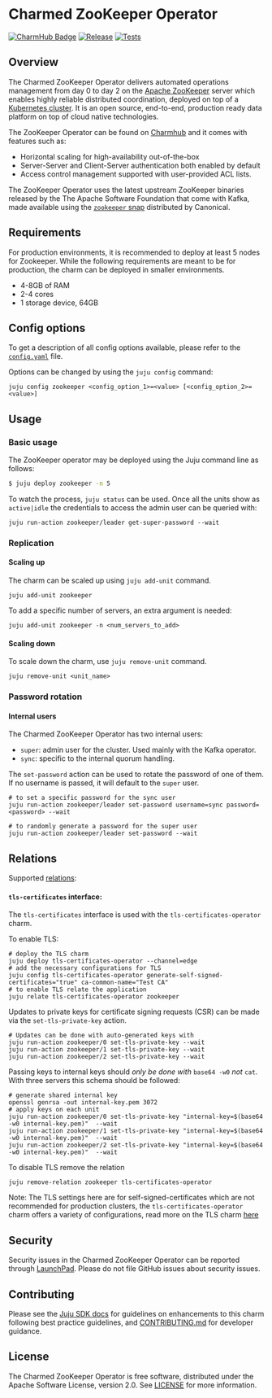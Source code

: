 # Charmed ZooKeeper Operator

[![CharmHub Badge](https://charmhub.io/zookeeper/badge.svg)](https://charmhub.io/zookeeper)
[![Release](https://github.com/canonical/zookeeper-operator/actions/workflows/release.yaml/badge.svg)](https://github.com/canonical/zookeeper-operator/actions/workflows/release.yaml)
[![Tests](https://github.com/canonical/zookeeper-operator/actions/workflows/ci.yaml/badge.svg?branch=main)](https://github.com/canonical/zookeeper-operator/actions/workflows/ci.yaml?query=branch%3Amain)

## Overview

The Charmed ZooKeeper Operator delivers automated operations management from day 0 to day 2 on the [Apache ZooKeeper](https://zookeeper.apache.org/) server which enables highly reliable distributed coordination, deployed on top of a [Kubernetes cluster](https://kubernetes.io/). It is an open source, end-to-end, production ready data platform on top of cloud native technologies.

The ZooKeeper Operator can be found on [Charmhub](https://charmhub.io/zookeeper) and it comes with features such as:
- Horizontal scaling for high-availability out-of-the-box
- Server-Server and Client-Server authentication both enabled by default
- Access control management supported with user-provided ACL lists.

The ZooKeeper Operator uses the latest upstream ZooKeeper binaries released by the The Apache Software Foundation that come with Kafka, made available using the [`zookeeper` snap](https://snapcraft.io/zookeeper) distributed by Canonical.

## Requirements

For production environments, it is recommended to deploy at least 5 nodes for Zookeeper.
While the following requirements are meant to be for production, the charm can be deployed in smaller environments.

- 4-8GB of RAM
- 2-4 cores
- 1 storage device, 64GB

## Config options

To get a description of all config options available, please refer to the [`config.yaml`](https://github.com/canonical/zookeeper-operator/blob/main/config.yaml) file.

Options can be changed by using the `juju config` command:
```shell
juju config zookeeper <config_option_1>=<value> [<config_option_2>=<value>]
```
## Usage
### Basic usage

The ZooKeeper operator may be deployed using the Juju command line as follows:

```bash
$ juju deploy zookeeper -n 5
```

To watch the process, `juju status` can be used. Once all the units show as `active|idle` the credentials to access the admin user can be queried with:
```shell
juju run-action zookeeper/leader get-super-password --wait 
```

### Replication
#### Scaling up
The charm can be scaled up using `juju add-unit` command.
```shell
juju add-unit zookeeper
```

To add a specific number of servers, an extra argument is needed:
```shell
juju add-unit zookeeper -n <num_servers_to_add>
```

#### Scaling down
To scale down the charm, use `juju remove-unit` command.
```shell
juju remove-unit <unit_name>
```

### Password rotation
#### Internal users
The Charmed ZooKeeper Operator has two internal users:
- `super`: admin user for the cluster. Used mainly with the Kafka operator.
- `sync`: specific to the internal quorum handling. 

The `set-password` action can be used to rotate the password of one of them. If no username is passed, it will default to the `super` user.
```shell
# to set a specific password for the sync user
juju run-action zookeeper/leader set-password username=sync password=<password> --wait

# to randomly generate a password for the super user
juju run-action zookeeper/leader set-password --wait
```

## Relations

Supported [relations](https://juju.is/docs/olm/relations):

#### `tls-certificates` interface:

The `tls-certificates` interface is used with the `tls-certificates-operator` charm.

To enable TLS:

```shell
# deploy the TLS charm 
juju deploy tls-certificates-operator --channel=edge
# add the necessary configurations for TLS
juju config tls-certificates-operator generate-self-signed-certificates="true" ca-common-name="Test CA" 
# to enable TLS relate the application 
juju relate tls-certificates-operator zookeeper
```

Updates to private keys for certificate signing requests (CSR) can be made via the `set-tls-private-key` action.
```shell
# Updates can be done with auto-generated keys with
juju run-action zookeeper/0 set-tls-private-key --wait
juju run-action zookeeper/1 set-tls-private-key --wait
juju run-action zookeeper/2 set-tls-private-key --wait
```

Passing keys to internal keys should *only be done with* `base64 -w0` *not* `cat`. With three servers this schema should be followed:
```shell
# generate shared internal key
openssl genrsa -out internal-key.pem 3072
# apply keys on each unit
juju run-action zookeeper/0 set-tls-private-key "internal-key=$(base64 -w0 internal-key.pem)"  --wait
juju run-action zookeeper/1 set-tls-private-key "internal-key=$(base64 -w0 internal-key.pem)"  --wait
juju run-action zookeeper/2 set-tls-private-key "internal-key=$(base64 -w0 internal-key.pem)"  --wait
```

To disable TLS remove the relation
```shell
juju remove-relation zookeeper tls-certificates-operator
```

Note: The TLS settings here are for self-signed-certificates which are not recommended for production clusters, the `tls-certificates-operator` charm offers a variety of configurations, read more on the TLS charm [here](https://charmhub.io/tls-certificates-operator)


## Security
Security issues in the Charmed ZooKeeper Operator can be reported through [LaunchPad](https://wiki.ubuntu.com/DebuggingSecurity#How%20to%20File). Please do not file GitHub issues about security issues.


## Contributing

Please see the [Juju SDK docs](https://juju.is/docs/sdk) for guidelines on enhancements to this charm following best practice guidelines, and [CONTRIBUTING.md](https://github.com/canonical/zookeeper-operator/blob/main/CONTRIBUTING.md) for developer guidance.


## License
The Charmed ZooKeeper Operator is free software, distributed under the Apache Software License, version 2.0. See [LICENSE](https://github.com/canonical/zookeeper-operator/blob/main/LICENSE) for more information.

